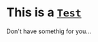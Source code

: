 # This is a [`Test`](https://github.com/MyAstron/Visual-Studio-Code-C-/tree/master/Test)
Don't have somethig for you...
